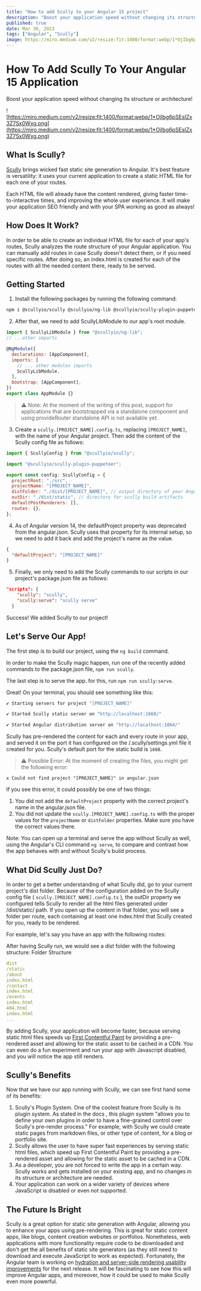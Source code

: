 ```yaml
---
title: "How to add Scully to your Angular 15 project"
description: "Boost your application speed without changing its structure or architecture!"
published: true
date: Mar 30, 2023
tags: ["Angular", "Scully"]
image: https://miro.medium.com/v2/resize:fit:1400/format:webp/1*OjIbg6pSEsIZx3Z7Sx0Wxg.png
---
```


# How To Add Scully To Your Angular 15 Application

Boost your application speed without changing its structure or architecture!

![https://miro.medium.com/v2/resize:fit:1400/format:webp/1*OjIbg6pSEsIZx3Z7Sx0Wxg.png](https://miro.medium.com/v2/resize:fit:1400/format:webp/1*OjIbg6pSEsIZx3Z7Sx0Wxg.png)

## What Is Scully?

[Scully](https://scully.io/docs/learn/overview/#how-does-it-work) brings wicked fast static site generation to Angular. It's best feature is versatility: it uses your current application to create a static HTML file for each one of your routes.

Each HTML file will already have the content rendered, giving faster time-to-interactive times, and improving the whole user experience. It will make your application SEO friendly and with your SPA working as good as always!

## How Does It Work?

In order to be able to create an individual HTML file for each of your app's routes, Scully analyzes the route structure of your Angular application. You can manually add routes in case Scully doesn't detect them, or if you need specific routes. After doing so, an index.html is created for each of the routes with all the needed content there, ready to be served.

## Getting Started

1. Install the following packages by running the following command:

```bash
npm i @scullyio/scully @scullyio/ng-lib @scullyio/scully-plugin-puppeteer
```

2. After that, we need to add ScullyLibModule to our app's root module.

```javascript
import { ScullyLibModule } from "@scullyio/ng-lib";
// ...other imports

@NgModule({
  declarations: [AppComponent],
  imports: [
    // ... other modules imports
    ScullyLibModule,
  ],
  bootstrap: [AppComponent],
})
export class AppModule {}
```

> ⚠️ Note: At the moment of the writing of this post, support for applications that are bootstrapped via a standalone component and using provideRouter standalone API is not available yet.

3. Create a `scully.[PROJECT_NAME].config.ts`, replacing `[PROJECT_NAME]`, with the name of your Angular project. Then add the content of the Scully config file as follows:

```javascript
import { ScullyConfig } from "@scullyio/scully";

import "@scullyio/scully-plugin-puppeteer";

export const config: ScullyConfig = {
  projectRoot: "./src",
  projectName: "[PROJECT_NAME]",
  distFolder: "./dist/[PROJECT_NAME]", // output directory of your Angular build artifacts
  outDir: "./dist/static", // directory for scully build artifacts
  defaultPostRenderers: [],
  routes: {},
};
```

4. As of Angular version 14, the defaultProject property was deprecated from the angular.json. Scully uses that property for its internal setup, so we need to add it back and add the project's name as the value.

```json
{
  "defaultProject": "[PROJECT_NAME]"
}
```

5. Finally, we only need to add the Scully commands to our scripts in our project's package.json file as follows:

```json
"scripts": {
    "scully": "scully",
    "scully:serve": "scully serve"
  }
```

Success! We added Scully to our project!

## Let's Serve Our App!

The first step is to build our project, using the `ng build` command.

In order to make the Scully magic happen, run one of the recently added commands to the package.json file, `npm run scully`.

The last step is to serve the app. for this, run `npm run scully:serve`.

Great! On your terminal, you should see something like this:

```bash
✔ Starting servers for project "[PROJECT_NAME]"

✔ Started Scully static server on "http://localhost:1668/"

✔ Started Angular distribution server on "http://localhost:1864/"
```

Scully has pre-rendered the content for each and every route in your app, and served it on the port it has configured on the /.scully/settings.yml file it created for you. Scully's default port for the static build is `1668`.

> ⚠️ Possible Error: At the moment of creating the files, you might get the following error:

`x Could not find project "[PROJECT_NAME]" in angular.json`

If you see this error, it could possibly be one of two things:

1. You did not add the `defaultProject` property with the correct project's name in the angular.json file.
2. You did not update the `scully.[PROJECT_NAME].config.ts` with the proper values for the `projectName` or `distFolder` properties. Make sure you have the correct values there.

Note: You can open up a terminal and serve the app without Scully as well, using the Angular's CLI command `ng serve`, to compare and contrast how the app behaves with and without Scully's build process.

## What Did Scully Just Do?

In order to get a better understanding of what Scully did, go to your current project's dist folder. Because of the configuration added on the Scully config file ( `scully.[PROJECT_NAME].config.ts` ), the outDir property we configured tells Scully to render all the html files generated under /dist/static/ path. If you open up the content in that folder, you will see a folder per route, each containing at least one index.html that Scully created for you, ready to be rendered.

For example, let's say you have an app with the following routes:

After having Scully run, we would see a dist folder with the following structure:
Folder Structure

```yaml
dist
/static
/about
index.html
/contact
index.html
/events
index.html
404.html
index.html
...
```

By adding Scully, your application will become faster, because serving static html files speeds up [First Contentful Paint](https://developer.mozilla.org/en-US/docs/Glossary/First_contentful_paint) by providing a pre-rendered asset and allowing for the static asset to be cached in a CDN. You can even do a fun experiment and run your app with Javascript disabled, and you will notice the app still renders.

## Scully's Benefits

Now that we have our app running with Scully, we can see first hand some of its benefits:

1. Scully's Plugin System. One of the coolest feature from Scully is its plugin system. As stated in the docs , this plugin system "allows you to define your own plugins in order to have a fine-grained control over Scully's pre-render process." For example, with Scully we could create static pages from markdown files, or other type of content, for a blog or portfolio site.
2. Scully allows the user to have super fast experiences by serving static html files, which speed up First Contentful Paint by providing a pre-rendered asset and allowing for the static asset to be cached in a CDN.
3. As a developer, you are not forced to write the app in a certain way. Scully works and gets installed on your existing app, and no changes in its structure or architecture are needed.
4. Your application can work on a wider variety of devices where JavaScript is disabled or even not supported.

## The Future Is Bright

Scully is a great option for static site generation with Angular, allowing you to enhance your apps using pre-rendering. This is great for static content apps, like blogs, content creation websites or portfolios. Nonetheless, web applications with more functionality require code to be downloaded and don't get the all benefits of static site generators (as they still need to download and execute JavaScript to work as expected).
Fortunately, the Angular team is working on [hydration and server-side rendering usability improvements](https://angular.io/guide/roadmap#explore-hydration-and-server-side-rendering-usability-improvements) for the next release. It will be fascinating to see how this will improve Angular apps, and moreover, how it could be used to make Scully even more powerful.
